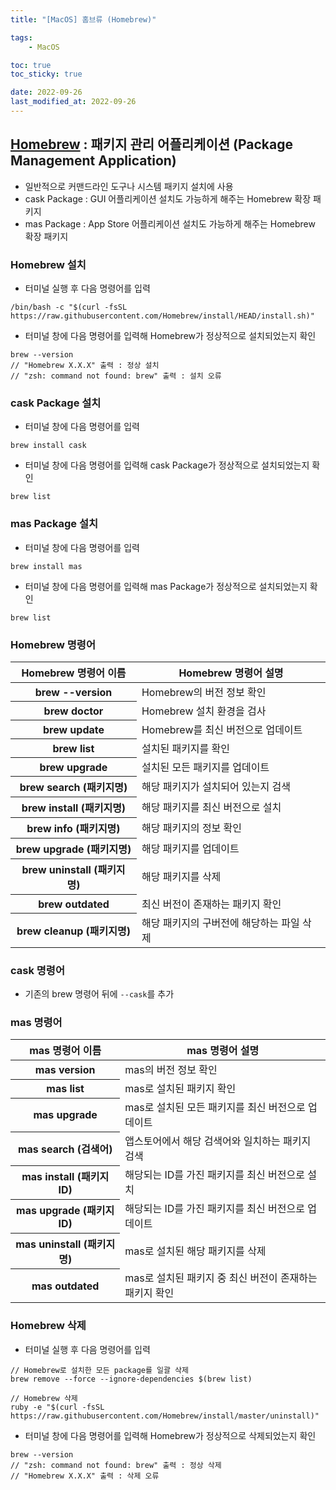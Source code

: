 ```yaml
---
title: "[MacOS] 홈브류 (Homebrew)"

tags:
    - MacOS

toc: true
toc_sticky: true

date: 2022-09-26
last_modified_at: 2022-09-26
---
```


## <a href="https://brew.sh">Homebrew</a> : 패키지 관리 어플리케이션 (Package Management Application)

- 일반적으로 커맨드라인 도구나 시스템 패키지 설치에 사용
- cask Package : GUI 어플리케이션 설치도 가능하게 해주는 Homebrew 확장 패키지
- mas Package : App Store 어플리케이션 설치도 가능하게 해주는 Homebrew 확장 패키지

### Homebrew 설치
- 터미널 실행 후 다음 명령어를 입력

```
/bin/bash -c "$(curl -fsSL https://raw.githubusercontent.com/Homebrew/install/HEAD/install.sh)"
```

- 터미널 창에 다음 명령어를 입력해 Homebrew가 정상적으로 설치되었는지 확인

```
brew --version
// "Homebrew X.X.X" 출력 : 정상 설치
// "zsh: command not found: brew" 출력 : 설치 오류
```

### cask Package 설치
- 터미널 창에 다음 명령어를 입력

```
brew install cask
```

- 터미널 창에 다음 명령어를 입력해 cask Package가 정상적으로 설치되었는지 확인

```
brew list
```

### mas Package 설치
- 터미널 창에 다음 명령어를 입력

```
brew install mas
```

- 터미널 창에 다음 명령어를 입력해 mas Package가 정상적으로 설치되었는지 확인

```
brew list
```

### Homebrew 명령어

<table>
    <thead>
        <tr>
            <th>Homebrew 명령어 이름</th>
            <th>Homebrew 명령어 설명</th>
        </tr>
    </thead>
    <tbody>
        <tr>
            <th>brew --version</th>
            <td>Homebrew의 버전 정보 확인</td>
        </tr>
        <tr>
            <th>brew doctor</th>
            <td>Homebrew 설치 환경을 검사</td>
        </tr>
        <tr>
            <th>brew update</th>
            <td>Homebrew를 최신 버전으로 업데이트</td>
        </tr>
        <tr>
            <th>brew list</th>
            <td>설치된 패키지를 확인</td>
        </tr>
        <tr>
            <th>brew upgrade</th>
            <td>설치된 모든 패키지를 업데이트</td>
        </tr>
        <tr>
            <th>brew search (패키지명)</th>
            <td>해당 패키지가 설치되어 있는지 검색</td>
        </tr>
        <tr>
            <th>brew install (패키지명)</th>
            <td>해당 패키지를 최신 버전으로 설치</td>
        </tr>
        <tr>
            <th>brew info (패키지명)</th>
            <td>해당 패키지의 정보 확인</td>
        </tr>
        <tr>
            <th>brew upgrade (패키지명)</th>
            <td>해당 패키지를 업데이트</td>
        </tr>
        <tr>
            <th>brew uninstall (패키지명)</th>
            <td>해당 패키지를 삭제</td>
        </tr>
        <tr>
            <th>brew outdated</th>
            <td>최신 버전이 존재하는 패키지 확인</td>
        </tr>
        <tr>
            <th>brew cleanup (패키지명)</th>
            <td>해당 패키지의 구버전에 해당하는 파일 삭제</td>
        </tr>
    </tbody>
</table>

### cask 명령어
- 기존의 brew 명령어 뒤에 ```--cask```를 추가

### mas 명령어

<table>
    <thead>
        <tr>
            <th>mas 명령어 이름</th>
            <th>mas 명령어 설명</th>
        </tr>
    </thead>
    <tbody>
        <tr>
            <th>mas version</th>
            <td>mas의 버전 정보 확인</td>
        </tr>
        <tr>
            <th>mas list</th>
            <td>mas로 설치된 패키지 확인</td>
        </tr>
        <tr>
            <th>mas upgrade</th>
            <td>mas로 설치된 모든 패키지를 최신 버전으로 업데이트</td>
        </tr>
        <tr>
            <th>mas search (검색어)</th>
            <td>앱스토어에서 해당 검색어와 일치하는 패키지 검색</td>
        </tr>
        <tr>
            <th>mas install (패키지 ID)</th>
            <td>해당되는 ID를 가진 패키지를 최신 버전으로 설치</td>
        </tr>
        <tr>
            <th>mas upgrade (패키지 ID)</th>
            <td>해당되는 ID를 가진 패키지를 최신 버전으로 업데이트</td>
        </tr>
        <tr>
            <th>mas uninstall (패키지명)</th>
            <td>mas로 설치된 해당 패키지를 삭제</td>
        </tr>
        <tr>
            <th>mas outdated</th>
            <td>mas로 설치된 패키지 중 최신 버전이 존재하는 패키지 확인</td>
        </tr>
    </tbody>
</table>


### Homebrew 삭제
- 터미널 실행 후 다음 명령어를 입력

```
// Homebrew로 설치한 모든 package를 일괄 삭제
brew remove --force --ignore-dependencies $(brew list)

// Homebrew 삭제
ruby -e "$(curl -fsSL https://raw.githubusercontent.com/Homebrew/install/master/uninstall)"
```

- 터미널 창에 다음 명령어를 입력해 Homebrew가 정상적으로 삭제되었는지 확인

```
brew --version
// "zsh: command not found: brew" 출력 : 정상 삭제
// "Homebrew X.X.X" 출력 : 삭제 오류
```